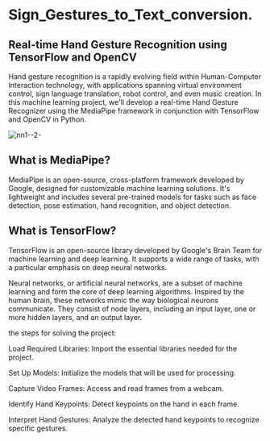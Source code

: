 # Sign_Gestures_to_Text_conversion.


## Real-time Hand Gesture Recognition using TensorFlow and OpenCV

Hand gesture recognition is a rapidly evolving field within Human-Computer Interaction technology, with applications spanning virtual environment control, sign language translation, robot control, and even music creation. In this machine learning project, we'll develop a real-time Hand Gesture Recognizer using the MediaPipe framework in conjunction with TensorFlow and OpenCV in Python.

![nn1--2-](https://github.com/user-attachments/assets/18c457ba-f2c4-48be-815e-ce40d4b146ff)



## What is MediaPipe? 
MediaPipe is an open-source, cross-platform framework developed by Google, designed for customizable machine learning solutions. It's lightweight and includes several pre-trained models for tasks such as face detection, pose estimation, hand recognition, and object detection.

## What is TensorFlow? 
TensorFlow is an open-source library developed by Google's Brain Team for machine learning and deep learning. It supports a wide range of tasks, with a particular emphasis on deep neural networks.

Neural networks, or artificial neural networks, are a subset of machine learning and form the core of deep learning algorithms. Inspired by the human brain, these networks mimic the way biological neurons communicate. They consist of node layers, including an input layer, one or more hidden layers, and an output layer.

the steps for solving the project:

Load Required Libraries: Import the essential libraries needed for the project.

Set Up Models: Initialize the models that will be used for processing.

Capture Video Frames: Access and read frames from a webcam.

Identify Hand Keypoints: Detect keypoints on the hand in each frame.

Interpret Hand Gestures: Analyze the detected hand keypoints to recognize specific gestures.
